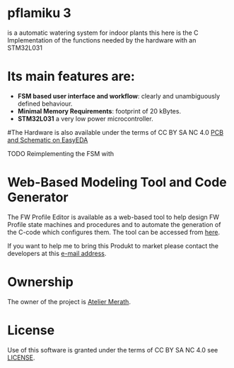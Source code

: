 
# pflamiku 3
is a automatic watering system for indoor plants
this here is the C Implementation of the functions needed by the hardware with an STM32L031

# Its main features are:

* **FSM based user interface and workflow**: clearly and unambiguously defined behaviour.
* **Minimal Memory Requirements**:  footprint of 20 kBytes.
* **STM32L031**  a very low power microcontroller.

#The Hardware is also available under the terms of CC BY SA NC 4.0 
[PCB and Schematic on EasyEDA](https://easyeda.com/artbody/pflamiku_3er_stm_2018-09-18)

TODO 
Reimplementing the FSM with 
# Web-Based Modeling Tool and Code Generator
The FW Profile Editor is available as a web-based tool to help design FW Profile state machines and procedures and to automate the generation of the C-code which configures them. The tool can be accessed from [here](http://pnp-software.com/fwprofile/editor/).

If you want to help me to bring this Produkt to market please contact the developers at this [e-mail address](mailto:artbody@gmail.com).


# Ownership
The owner of the project is [Atelier Merath](http://artbody.de/).

# License
Use of this software is granted under the terms of CC BY SA NC 4.0 see [LICENSE](LICENSE).
